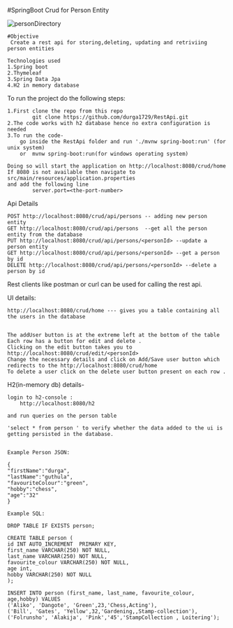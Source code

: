 #SpringBoot Crud for Person Entity

![personDirectory](https://user-images.githubusercontent.com/60814977/74103516-7df84900-4b72-11ea-847e-432c58df4119.PNG)

	#Objective
	 Create a rest api for storing,deleting, updating and retriviing person entities
	
	Technologies used
	1.Spring boot
	2.Thymeleaf 
	3.Spring Data Jpa
	4.H2 in memory database

To run the project do the following steps:
	


	1.First clone the repo from this repo
			git clone https://github.com/durga1729/RestApi.git
	2.The code works with h2 database hence no extra configuration is needed
	3.To run the code-
		go inside the RestApi folder and run './mvnw spring-boot:run' (for unix system)
		or  mvnw spring-boot:run(for windows operating system)

	Doing so will start the application on http://localhost:8080/crud/home
	If 8080 is not available then navigate to src/main/resources/application.properties 
	and add the following line
			server.port=<the-port-number>
	 
	
Api Details			


	POST http://localhost:8080/crud/api/persons -- adding new person entity 		
	GET http://localhost:8080/crud/api/persons	--get all the person entity from the database
	PUT http://localhost:8080/crud/api/persons/<personId> --update a person entity
	GET http://localhost:8080/crud/api/persons/<personId> --get a person by id
	DELETE http://localhost:8080/crud/api/persons/<personId> --delete a person by id

Rest clients like postman or curl can be used for calling the rest api.


UI details:
	
	
	http://localhost:8080/crud/home --- gives you a table containing all the users in the database
	

	The addUser button is at the extreme left at the bottom of the table
	Each row has a button for edit and delete . 
	Clicking on the edit button takes you to http://localhost:8080/crud/edit/<personId>
	Change the necessary details and click on Add/Save user button which redirects to the http://localhost:8080/crud/home
	To delete a user click on the delete user button present on each row . 


H2(in-memory db) details-

	login to h2-console :
		http://localhost:8080/h2

	and run queries on the person table 
	
	'select * from person ' to verify whether the data added to the ui is getting persisted in the database.


	Example Person JSON:
	
	{
	"firstName":"durga",
	"lastName":"guthula",
	"favouriteColour":"green",
	"hobby":"chess",
	"age":"32"
	}

	Example SQL:
	
	DROP TABLE IF EXISTS person;
		
	CREATE TABLE person (
  	id INT AUTO_INCREMENT  PRIMARY KEY,
  	first_name VARCHAR(250) NOT NULL,
  	last_name VARCHAR(250) NOT NULL,
  	favourite_colour VARCHAR(250) NOT NULL,
  	age int,
  	hobby VARCHAR(250) NOT NULL
	);
 
	INSERT INTO person (first_name, last_name, favourite_colour, age,hobby) VALUES
  	('Aliko', 'Dangote', 'Green',23,'Chess,Acting'),
  	('Bill', 'Gates', 'Yellow',32,'Gardening,,Stamp-collection'),
  	('Folrunsho', 'Alakija', 'Pink','45','StampCollection , Loitering');
  

		



